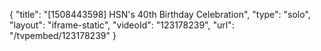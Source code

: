{
    "title": "[1508443598] HSN's 40th Birthday Celebration",
    "type": "solo",
    "layout": "iframe-static",
    "videoId": "123178239",
    "url": "\/tvpembed\/123178239"
}